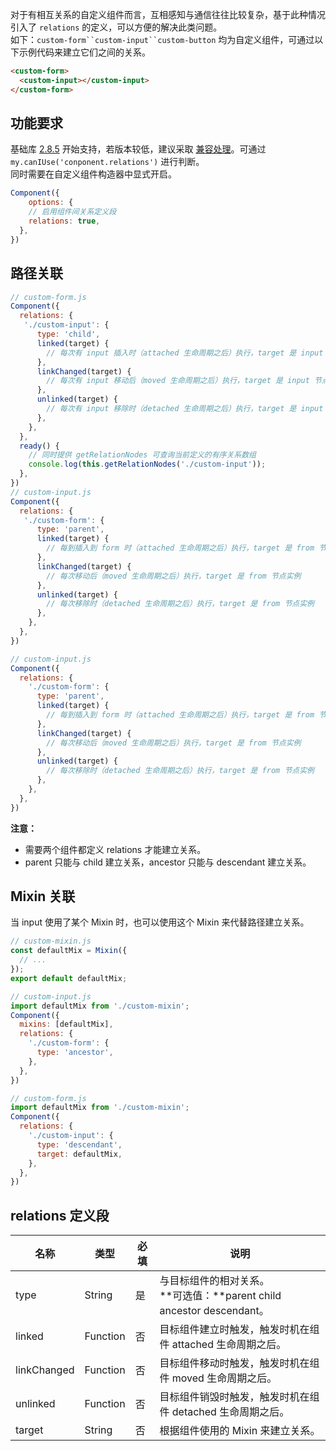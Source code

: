 对于有相互关系的自定义组件而言，互相感知与通信往往比较复杂，基于此种情况引入了 `relations` 的定义，可以方便的解决此类问题。<br />如下：`custom-form``custom-input``custom-button` 均为自定义组件，可通过以下示例代码来建立它们之间的关系。
```html
<custom-form>
  <custom-input></custom-input>
</custom-form>
```

## 功能要求
基础库 [2.8.5](https://opendocs.alipay.com/mini/framework/lib-upgrade-v2) 开始支持，若版本较低，建议采取 [兼容处理](https://opendocs.alipay.com/mini/framework/compatibility)。可通过 `my.canIUse('conponent.relations')` 进行判断。<br />同时需要在自定义组件构造器中显式开启。
```javascript
Component({
	options: {
    // 启用组件间关系定义段
    relations: true,
  },
})
```

## 路径关联
```javascript
// custom-form.js
Component({
  relations: {
   './custom-input': {
      type: 'child',
      linked(target) {
        // 每次有 input 插入时（attached 生命周期之后）执行，target 是 input 节点实例
      },
      linkChanged(target) {
        // 每次有 input 移动后（moved 生命周期之后）执行，target 是 input 节点实例
      },
      unlinked(target) {
        // 每次有 input 移除时（detached 生命周期之后）执行，target 是 input 节点实例
      }, 
    },
  },
  ready() {
    // 同时提供 getRelationNodes 可查询当前定义的有序关系数组
    console.log(this.getRelationNodes('./custom-input'));
  },
})
// custom-input.js
Component({
  relations: {
   './custom-form': {
      type: 'parent',
      linked(target) {
        // 每到插入到 form 时（attached 生命周期之后）执行，target 是 from 节点实例
      },
      linkChanged(target) {
        // 每次移动后（moved 生命周期之后）执行，target 是 from 节点实例
      },
      unlinked(target) {
        // 每次移除时（detached 生命周期之后）执行，target 是 from 节点实例
      }, 
    },
  },
})
```
```javascript
// custom-input.js
Component({
  relations: {
  	'./custom-form': {
      type: 'parent',
      linked(target) {
        // 每到插入到 form 时（attached 生命周期之后）执行，target 是 from 节点实例
      },
      linkChanged(target) {
        // 每次移动后（moved 生命周期之后）执行，target 是 from 节点实例
      },
      unlinked(target) {
        // 每次移除时（detached 生命周期之后）执行，target 是 from 节点实例
      }, 
    },
  },
})
```
**注意：**

- 需要两个组件都定义 relations 才能建立关系。
- parent 只能与 child 建立关系，ancestor 只能与 descendant 建立关系。

## Mixin 关联
当 input 使用了某个 Mixin 时，也可以使用这个 Mixin 来代替路径建立关系。
```javascript
// custom-mixin.js
const defaultMix = Mixin({
  // ...
});
export default defaultMix;
```
```javascript
// custom-input.js
import defaultMix from './custom-mixin';
Component({
  mixins: [defaultMix],
  relations: {
  	'./custom-form': {
      type: 'ancestor',
    },
  },
})
```
```javascript
// custom-form.js
import defaultMix from './custom-mixin';
Component({
  relations: {
  	'./custom-input': {
      type: 'descendant',
      target: defaultMix,
    },
  },
})
```

## relations 定义段
| **名称** | **类型** | **必填** | **说明** |
| --- | --- | --- | --- |
| type | String | 是 | 与目标组件的相对关系。<br />**可选值：**parent child ancestor descendant。 |
| linked | Function | 否 | 目标组件建立时触发，触发时机在组件 attached 生命周期之后。 |
| linkChanged | Function | 否 | 目标组件移动时触发，触发时机在组件 moved 生命周期之后。 |
| unlinked | Function | 否 | 目标组件销毁时触发，触发时机在组件 detached 生命周期之后。 |
| target | String | 否 | 根据组件使用的 Mixin 来建立关系。 |

